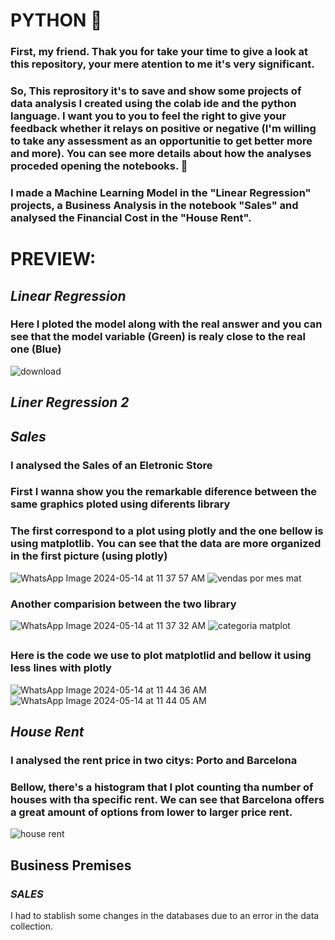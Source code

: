 # PYTHON 🐍
### First, my friend. Thak you for take your time to give a look at this repository, your mere atention to me it's very significant.
### So, This reprository it's to save and show some projects of data analysis I created using the colab ide and the python language. I want you to you to feel the right to give your feedback whether it relays on positive or negative (I'm willing to take any assessment as an opportunitie to get better more and more). You can see more details about how the analyses proceded opening the notebooks. 💃 
### I made a Machine Learning Model in the "Linear Regression" projects, a Business Analysis in the notebook "Sales" and analysed the Financial Cost in the "House Rent".
##
# PREVIEW:
## *Linear Regression*
### Here I ploted the model along with the real answer and you can see that the model variable (Green) is realy close to the real one (Blue)
![download](https://github.com/mandyyy25/PYTHON-/assets/161378989/52e43540-e936-4947-8b9b-daab34e095ed)
## *Liner Regression 2*
## *Sales*
### I analysed the Sales of an Eletronic Store
### First I wanna show you the remarkable diference between the same graphics ploted using diferents library
### The first correspond to a plot using plotly and the one bellow is using matplotlib. You can see that the data are more organized in the first picture (using plotly)
![WhatsApp Image 2024-05-14 at 11 37 57 AM](https://github.com/mandyyy25/PYTHON/assets/161378989/940a9993-e80a-4d64-81d3-162767cc0954)
![vendas por mes mat](https://github.com/mandyyy25/PYTHON/assets/161378989/93ea5f0c-0016-4a01-9aa5-8c0ff6551b60)
### Another comparision between the two library
![WhatsApp Image 2024-05-14 at 11 37 32 AM](https://github.com/mandyyy25/PYTHON/assets/161378989/a32543b3-02cc-48d3-9fbb-696c23b7017d)
![categoria matplot](https://github.com/mandyyy25/PYTHON/assets/161378989/d49fa506-071c-4bed-879a-4d2cee15bb9f)
## 
### Here is the code we use to plot matplotlid and bellow it using less lines with plotly
![WhatsApp Image 2024-05-14 at 11 44 36 AM](https://github.com/mandyyy25/PYTHON/assets/161378989/853301e8-716d-45eb-813b-b0007e36f645)
![WhatsApp Image 2024-05-14 at 11 44 05 AM](https://github.com/mandyyy25/PYTHON/assets/161378989/0e23f258-9afe-4b40-bd5c-992dff33f231)
## *House Rent*
### I analysed the rent price in two citys: Porto and Barcelona
### Bellow, there's a histogram that I plot counting tha number of houses with tha specific rent. We can see that Barcelona offers a great amount of options from lower to larger price rent.
![house rent](https://github.com/mandyyy25/PYTHON/assets/161378989/0cda72bb-ce01-4723-8417-b63cad879b58)
## Business Premises
 ### *SALES*
 I had to stablish some changes in the databases due to an error in the data collection. 
 
 
